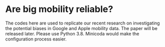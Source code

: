 # Are big mobility reliable?
The codes here are used to replicate our recent research on investigating the potential biases in Google and Apple mobility data. The paper will be released later. 
Please use Python 3.8. Minicoda would make the configuration process easier. 
